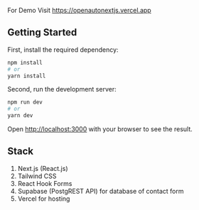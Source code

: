 For Demo Visit https://openautonextjs.vercel.app

## Getting Started


First, install the required dependency:

```bash
npm install
# or
yarn install
```
Second, run the development server:

```bash
npm run dev
# or
yarn dev
```

Open [http://localhost:3000](http://localhost:3000) with your browser to see the result.

## Stack

1. Next.js (React.js)
2. Tailwind CSS
3. React Hook Forms
4. Supabase (PostgREST API) for database of contact form
5. Vercel for hosting
